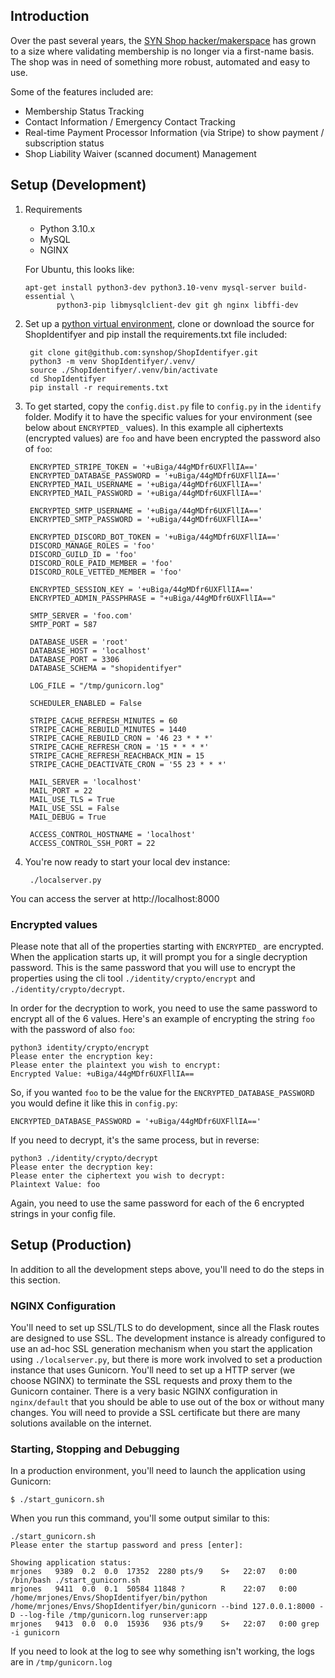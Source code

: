## Introduction
Over the past several years, the [SYN Shop hacker/makerspace](https://www.synshop.org) has grown to a size where validating membership is no longer via a first-name basis.  The shop was in need of something more robust, automated and easy to use.  

Some of the features included are:

- Membership Status Tracking
- Contact Information / Emergency Contact Tracking
- Real-time Payment Processor Information (via Stripe) to show payment / subscription status
- Shop Liability Waiver (scanned document) Management

## Setup (Development)

1. Requirements
    * Python 3.10.x
    * MySQL
    * NGINX

   For Ubuntu, this looks like:
   
       apt-get install python3-dev python3.10-venv mysql-server build-essential \
              python3-pip libmysqlclient-dev git gh nginx libffi-dev

2. Set up a [python virtual environment](http://docs.python-guide.org/en/latest/dev/virtualenvs/), clone or download the source for ShopIdentifyer and pip install the requirements.txt file included:

        git clone git@github.com:synshop/ShopIdentifyer.git
        python3 -m venv ShopIdentifyer/.venv/
        source ./ShopIdentifyer/.venv/bin/activate
        cd ShopIdentifyer
        pip install -r requirements.txt

3. To get started, copy the `config.dist.py` file to `config.py` in the `identify` folder. Modify it to have the specific values for your environment (see below about  `ENCRYPTED_` values). In this example all ciphertexts (encrypted values) are `foo` and have been encrypted the password also of `foo`:

        ENCRYPTED_STRIPE_TOKEN = '+uBiga/44gMDfr6UXFllIA=='
        ENCRYPTED_DATABASE_PASSWORD = '+uBiga/44gMDfr6UXFllIA=='
        ENCRYPTED_MAIL_USERNAME = '+uBiga/44gMDfr6UXFllIA=='
        ENCRYPTED_MAIL_PASSWORD = '+uBiga/44gMDfr6UXFllIA=='

        ENCRYPTED_SMTP_USERNAME = '+uBiga/44gMDfr6UXFllIA=='
        ENCRYPTED_SMTP_PASSWORD = '+uBiga/44gMDfr6UXFllIA=='

        ENCRYPTED_DISCORD_BOT_TOKEN = '+uBiga/44gMDfr6UXFllIA=='
        DISCORD_MANAGE_ROLES = 'foo'
        DISCORD_GUILD_ID = 'foo'
        DISCORD_ROLE_PAID_MEMBER = 'foo'
        DISCORD_ROLE_VETTED_MEMBER = 'foo'

        ENCRYPTED_SESSION_KEY = '+uBiga/44gMDfr6UXFllIA=='
        ENCRYPTED_ADMIN_PASSPHRASE = "+uBiga/44gMDfr6UXFllIA=="

        SMTP_SERVER = 'foo.com'
        SMTP_PORT = 587

        DATABASE_USER = 'root'
        DATABASE_HOST = 'localhost'
        DATABASE_PORT = 3306
        DATABASE_SCHEMA = "shopidentifyer"

        LOG_FILE = "/tmp/gunicorn.log"

        SCHEDULER_ENABLED = False

        STRIPE_CACHE_REFRESH_MINUTES = 60
        STRIPE_CACHE_REBUILD_MINUTES = 1440
        STRIPE_CACHE_REBUILD_CRON = '46 23 * * *'
        STRIPE_CACHE_REFRESH_CRON = '15 * * * *'
        STRIPE_CACHE_REFRESH_REACHBACK_MIN = 15
        STRIPE_CACHE_DEACTIVATE_CRON = '55 23 * * *'

        MAIL_SERVER = 'localhost'
        MAIL_PORT = 22
        MAIL_USE_TLS = True
        MAIL_USE_SSL = False
        MAIL_DEBUG = True

        ACCESS_CONTROL_HOSTNAME = 'localhost'
        ACCESS_CONTROL_SSH_PORT = 22

4. You're now ready to start your local dev instance:

        ./localserver.py 

You can access the server at http://localhost:8000

### Encrypted values

Please note that all of the properties starting with `ENCRYPTED_` are encrypted.  When the application starts up, it will prompt you for a single decryption password.  This is the same password that you will use to encrypt the properties using the cli tool `./identity/crypto/encrypt` and `./identity/crypto/decrypt`.

In order for the decryption to work, you need to use the same password to encrypt all of the 6 values. Here's an example of encrypting the string `foo` with the password of also `foo`:

    python3 identity/crypto/encrypt
    Please enter the encryption key:
    Please enter the plaintext you wish to encrypt:
    Encrypted Value: +uBiga/44gMDfr6UXFllIA==

So, if you wanted `foo` to be the value for the `ENCRYPTED_DATABASE_PASSWORD` you would define it like this in `config.py`:

    ENCRYPTED_DATABASE_PASSWORD = '+uBiga/44gMDfr6UXFllIA=='

If you need to decrypt, it's the same process, but in reverse:

    python3 ./identity/crypto/decrypt
    Please enter the decryption key: 
    Please enter the ciphertext you wish to decrypt: 
    Plaintext Value: foo

Again, you need to use the same password for each of the 6 encrypted strings in your config file.

## Setup (Production)

In addition to all the development steps above, you'll need to do the steps in this section.

### NGINX Configuration

You'll need to set up SSL/TLS to do development, since all the Flask routes are designed to use SSL.  The development instance is already configured to use an ad-hoc SSL generation mechanism when you start the application using `./localserver.py`, but there is more work involved to set a production instance that uses Gunicorn.  You'll need to set up a HTTP server (we choose NGINX) to terminate the SSL requests and proxy them to the Gunicorn container.  There is a very basic NGINX configuration in `nginx/default` that you should be able to use out of the box or without many changes.  You will need to provide a SSL certificate but there are many solutions available on the internet.

### Starting, Stopping and Debugging

In a production environment, you'll need to launch the application using Gunicorn:

    $ ./start_gunicorn.sh

When you run this command, you'll some output similar to this:

    ./start_gunicorn.sh  
    Please enter the startup password and press [enter]:

    Showing application status:
    mrjones   9389  0.2  0.0  17352  2280 pts/9    S+   22:07   0:00 /bin/bash ./start_gunicorn.sh
    mrjones   9411  0.0  0.1  50584 11848 ?        R    22:07   0:00 /home/mrjones/Envs/ShopIdentifyer/bin/python /home/mrjones/Envs/ShopIdentifyer/bin/gunicorn --bind 127.0.0.1:8000 -D --log-file /tmp/gunicorn.log runserver:app
    mrjones   9413  0.0  0.0  15936   936 pts/9    S+   22:07   0:00 grep -i gunicorn

If you need to look at the log to see why something isn't working, the logs are in `/tmp/gunicorn.log`    

